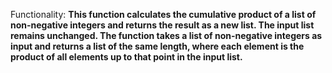 Functionality: **This function calculates the cumulative product of a list of non-negative integers and returns the result as a new list. The input list remains unchanged. The function takes a list of non-negative integers as input and returns a list of the same length, where each element is the product of all elements up to that point in the input list.**